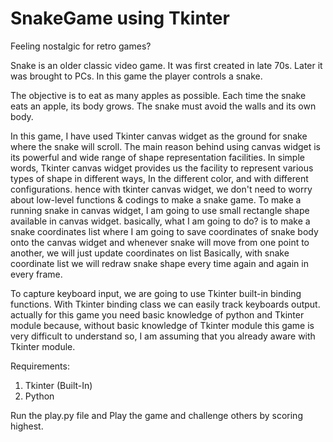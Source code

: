 # SnakeGame using Tkinter

Feeling nostalgic for retro games? 


Snake is an older classic video game. It was first created in late 70s. Later it was brought to PCs. In this game the player controls a snake. 

The objective is to eat as many apples as possible. Each time the snake eats an apple, its body grows. The snake must avoid the walls and its own body.

In this game, I have used Tkinter canvas widget as the ground for snake where the snake will scroll. The main reason behind using canvas widget is its powerful and wide range of shape representation facilities. In simple words, Tkinter canvas widget provides us the facility to represent various types of shape in different ways, In the different color, and with different configurations. hence with tkinter canvas widget, we don't need to worry about low-level functions & codings to make a snake game.
To make a running snake in canvas widget, I am going to use small rectangle shape available in canvas widget. basically, what I am going to do? is to make a snake coordinates list where I am going to save coordinates of snake body onto the canvas widget and whenever snake will move from one point to another, we will just update coordinates on list Basically, with snake coordinate list we will redraw snake shape every time again and again in every frame.

To capture keyboard input, we are going to use Tkinter built-in binding functions. With Tkinter binding class we can easily track keyboards output. actually for this game you need basic knowledge of python and Tkinter module because, without basic knowledge of Tkinter module this game is very difficult to understand so, I am assuming that you already aware with Tkinter module.

Requirements:
1. Tkinter (Built-In) 
2. Python

Run the play.py file and Play the game and challenge others by scoring highest.
